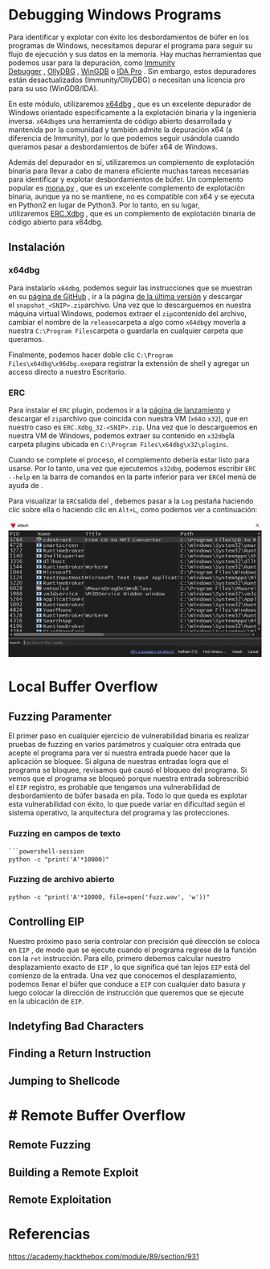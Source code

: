 # Debugging Windows Programs

Para identificar y explotar con éxito los desbordamientos de búfer en los programas de Windows, necesitamos depurar el programa para seguir su flujo de ejecución y sus datos en la memoria. Hay muchas herramientas que podemos usar para la depuración, como [Immunity Debugger](https://www.immunityinc.com/products/debugger/index.html) , [OllyDBG](http://www.ollydbg.de/) , [WinGDB](http://wingdb.com/) o [IDA Pro](https://www.hex-rays.com/products/ida/) . Sin embargo, estos depuradores están desactualizados (Immunity/OllyDBG) o necesitan una licencia pro para su uso (WinGDB/IDA).

En este módulo, utilizaremos [x64dbg](https://github.com/x64dbg/x64dbg) , que es un excelente depurador de Windows orientado específicamente a la explotación binaria y la ingeniería inversa. `x64dbg`es una herramienta de código abierto desarrollada y mantenida por la comunidad y también admite la depuración x64 (a diferencia de Immunity), por lo que podemos seguir usándola cuando queramos pasar a desbordamientos de búfer x64 de Windows.

Además del depurador en sí, utilizaremos un complemento de explotación binaria para llevar a cabo de manera eficiente muchas tareas necesarias para identificar y explotar desbordamientos de búfer. Un complemento popular es [mona.py](https://github.com/x64dbg/mona) , que es un excelente complemento de explotación binaria, aunque ya no se mantiene, no es compatible con x64 y se ejecuta en Python2 en lugar de Python3. Por lo tanto, en su lugar, utilizaremos [ERC.Xdbg](https://github.com/Andy53/ERC.Xdbg) , que es un complemento de explotación binaria de código abierto para x64dbg.

## Instalación

### x64dbg

Para instalarlo `x64dbg`, podemos seguir las instrucciones que se muestran en su [página de GitHub](https://github.com/x64dbg/x64dbg) , ir a la página [de la última versión](https://github.com/x64dbg/x64dbg/releases/tag/snapshot) y descargar el `snapshot_<SNIP>.zip`archivo. Una vez que lo descarguemos en nuestra máquina virtual Windows, podemos extraer el `zip`contenido del archivo, cambiar el nombre de la `release`carpeta a algo como `x64dbg`y moverla a nuestra `C:\Program Files`carpeta o guardarla en cualquier carpeta que queramos.

Finalmente, podemos hacer doble clic `C:\Program Files\x64dbg\x96dbg.exe`para registrar la extensión de shell y agregar un acceso directo a nuestro Escritorio.

### ERC

Para instalar el `ERC` plugin, podemos ir a la [página de lanzamiento](https://github.com/Andy53/ERC.Xdbg/releases) y descargar el `zip`archivo que coincida con nuestra VM (`x64`o `x32`), que en nuestro caso es `ERC.Xdbg_32-<SNIP>.zip`. Una vez que lo descarguemos en nuestra VM de Windows, podemos extraer su contenido en `x32dbg`la carpeta plugins ubicada en `C:\Program Files\x64dbg\x32\plugins`.

Cuando se complete el proceso, el complemento debería estar listo para usarse. Por lo tanto, una vez que ejecutemos `x32dbg`, podemos escribir `ERC --help` en la barra de comandos en la parte inferior para ver `ERC`el menú de ayuda de .

Para visualizar la `ERC`salida del , debemos pasar a la `Log` pestaña haciendo clic sobre ella o haciendo clic en `Alt+L`, como podemos ver a continuación:

![](../Images/Pasted%20image%2020240924085743.png)

# Local Buffer Overflow

## Fuzzing Paramenter

El primer paso en cualquier ejercicio de vulnerabilidad binaria es realizar pruebas de fuzzing en varios parámetros y cualquier otra entrada que acepte el programa para ver si nuestra entrada puede hacer que la aplicación se bloquee. Si alguna de nuestras entradas logra que el programa se bloquee, revisamos qué causó el bloqueo del programa. Si vemos que el programa se bloqueó porque nuestra entrada sobrescribió el `EIP` registro, es probable que tengamos una vulnerabilidad de desbordamiento de búfer basada en pila. Todo lo que queda es explotar esta vulnerabilidad con éxito, lo que puede variar en dificultad según el sistema operativo, la arquitectura del programa y las protecciones.
### Fuzzing en campos de texto

```
```powershell-session
python -c "print('A'*10000)"
```
### Fuzzing de archivo abierto

```powershell-session
python -c "print('A'*10000, file=open('fuzz.wav', 'w'))"
```
## Controlling EIP

Nuestro próximo paso sería controlar con precisión qué dirección se coloca en `EIP` , de modo que se ejecute cuando el programa regrese de la función con la `ret` instrucción. Para ello, primero debemos calcular nuestro desplazamiento exacto de `EIP` , lo que significa qué tan lejos `EIP` está del comienzo de la entrada. Una vez que conocemos el desplazamiento, podemos llenar el búfer que conduce a `EIP` con cualquier dato basura y luego colocar la dirección de instrucción que queremos que se ejecute en la ubicación de `EIP`.



## Indetyfing Bad Characters





## Finding a Return Instruction



## Jumping to Shellcode


# # Remote Buffer Overflow

## Remote Fuzzing




## Building a Remote Exploit



## Remote Exploitation


# Referencias

https://academy.hackthebox.com/module/89/section/931

